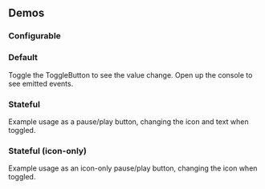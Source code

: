 <script setup>
import CdxDocsConfigurableGeneric from '@/../src/components/configurable-generic/ConfigurableGeneric.vue';
import IconButton from '@/../component-demos/toggle-button/examples/IconButton.vue';
import IconOnlyButton from '@/../component-demos/toggle-button/examples/IconOnlyButton.vue';
import SingleButton from '@/../component-demos/toggle-button/examples/SingleButton.vue';

const controlsConfig = [
	{
		name: 'disabled',
		type: 'boolean'
	},
	{
		name: 'quiet',
		type: 'boolean'
	},
	{
		name: 'default',
		type: 'slot',
		default: 'Button text'
	}
];
</script>

## Demos

### Configurable

<cdx-demo-wrapper :controls-config="controlsConfig" :show-generated-code="true" generated-model-name="buttonValue">
<template v-slot:demo="{ propValues, slotValues }">
<cdx-docs-configurable-generic v-bind="propValues">
{{ slotValues.default }}
</cdx-docs-configurable-generic>
</template>
</cdx-demo-wrapper>

### Default

Toggle the ToggleButton to see the value change. Open up the console to see emitted events.

<cdx-demo-wrapper>
<template v-slot:demo>
<single-button />
</template>

<template v-slot:code>

<<< @/../component-demos/toggle-button/examples/SingleButton.vue

</template>
</cdx-demo-wrapper>

### Stateful

Example usage as a pause/play button, changing the icon and text when toggled.

<cdx-demo-wrapper>
<template v-slot:demo>
<icon-button />
</template>

<template v-slot:code>

<<< @/../component-demos/toggle-button/examples/IconButton.vue

</template>
</cdx-demo-wrapper>

### Stateful (icon-only)
Example usage as an icon-only pause/play button, changing the icon when toggled.

<cdx-demo-wrapper>
<template v-slot:demo>
<icon-only-button />
</template>

<template v-slot:code>

<<< @/../component-demos/toggle-button/examples/IconOnlyButton.vue

</template>
</cdx-demo-wrapper>
